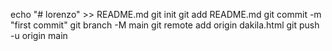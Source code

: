 echo "# lorenzo" >> README.md
git init
git add README.md
git commit -m "first commit"
git branch -M main
git remote add origin dakila.html
git push -u origin main
